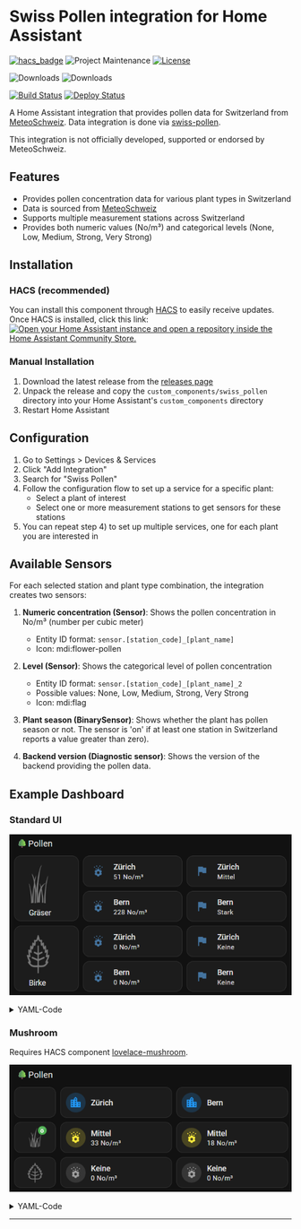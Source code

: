 # Swiss Pollen integration for Home Assistant

[![hacs_badge][hacs-shield]][hacs]
![Project Maintenance][maintenance-shield]
[![License][license-shield]][license]

![Downloads][downloads-shield]
![Downloads][downloads-latest-shield]


[![Build Status][build-status-shield]][build-status]
[![Deploy Status][deploy-status-shield]][deploy-status]

A Home Assistant integration that provides pollen data for Switzerland from [MeteoSchweiz][MeteoSchweiz].
Data integration is done via [swiss-pollen][swiss-pollen].

This integration is not officially developed, supported or endorsed by MeteoSchweiz.

## Features

- Provides pollen concentration data for various plant types in Switzerland
- Data is sourced from [MeteoSchweiz][MeteoSchweiz]
- Supports multiple measurement stations across Switzerland
- Provides both numeric values (No/m³) and categorical levels (None, Low, Medium, Strong, Very Strong)

## Installation

### HACS (recommended)

You can install this component through [HACS](https://hacs.xyz/) to easily receive updates. Once HACS is installed, click this link:
[![Open your Home Assistant instance and open a repository inside the Home Assistant Community Store.](https://my.home-assistant.io/badges/hacs_repository.svg)](https://my.home-assistant.io/redirect/hacs_repository/?owner=frimtec&repository=hass-swiss-pollen)

### Manual Installation

1. Download the latest release from the [releases page](https://github.com/frimtec/hass-swiss-pollen/releases)
2. Unpack the release and copy the `custom_components/swiss_pollen` directory into your Home Assistant's `custom_components` directory
3. Restart Home Assistant

## Configuration

1. Go to Settings > Devices & Services
2. Click "Add Integration"
3. Search for "Swiss Pollen"
4. Follow the configuration flow to set up a service for a specific plant:
   - Select a plant of interest
   - Select one or more measurement stations to get sensors for these stations
5. You can repeat step 4) to set up multiple services, one for each plant you are interested in

## Available Sensors

For each selected station and plant type combination, the integration creates two sensors:

1. **Numeric concentration (Sensor)**: Shows the pollen concentration in No/m³ (number per cubic meter)
   - Entity ID format: `sensor.[station_code]_[plant_name]`
   - Icon: mdi:flower-pollen

2. **Level (Sensor)**: Shows the categorical level of pollen concentration
   - Entity ID format: `sensor.[station_code]_[plant_name]_2`
   - Possible values: None, Low, Medium, Strong, Very Strong
   - Icon: mdi:flag
3. **Plant season (BinarySensor)**: Shows whether the plant has pollen season or not. The sensor is 'on' if at least one station in Switzerland reports a value greater than zero).
4. **Backend version (Diagnostic sensor)**: Shows the version of the backend providing the pollen data.

## Example Dashboard
### Standard UI
![dashboard-example.png](images/dashboard-example-1.png)
<details>

<summary>YAML-Code</summary>

```
- type: grid
  cards:
    - type: heading
      heading: 🌳Pollen
      heading_style: title
    - type: markdown
      content: >-
        <img
        src="https://github.com/frimtec/hass-swiss-pollen/blob/main/images/grass.png?raw=true"
        alt="Gräser" width="55" height="70">

        &nbsp;&nbsp;&nbsp;Gräser
      grid_options:
        columns: 3
        rows: 2
    - type: horizontal-stack
      cards:
        - type: tile
          name: Zürich
          entity: sensor.grasses_zurich
          features_position: bottom
          vertical: false
          hide_state: false
        - type: tile
          name: Zürich
          entity: sensor.grasses_zurich_2
          features_position: bottom
          vertical: false
      grid_options:
        columns: 9
        rows: auto
    - type: horizontal-stack
      cards:
        - type: tile
          name: Bern
          entity: sensor.grasses_bern
          features_position: bottom
          vertical: false
        - type: tile
          name: Bern
          entity: sensor.grasses_bern_2
          features_position: bottom
          vertical: false
      grid_options:
        columns: 9
        rows: auto
    - type: markdown
      content: >-
        <img
        src="https://github.com/frimtec/hass-swiss-pollen/blob/main/images/birch.png?raw=true"
        alt="Birke" width="55" height="70">

        &nbsp;&nbsp;&nbsp;Birke
      grid_options:
        columns: 3
        rows: 2
    - type: horizontal-stack
      cards:
        - type: tile
          name: Zürich
          entity: sensor.birch_zurich
          features_position: bottom
          vertical: false
        - type: tile
          name: Zürich
          entity: sensor.birch_zurich_2
          features_position: bottom
          vertical: false
      grid_options:
        columns: 9
        rows: auto
    - type: horizontal-stack
      cards:
        - type: tile
          name: Bern
          entity: sensor.birch_bern
          features_position: bottom
          vertical: false
        - type: tile
          name: Bern
          entity: sensor.birch_bern_2
          features_position: bottom
          vertical: false
      grid_options:
        columns: 9
        rows: auto
```
</details>

### Mushroom
Requires HACS component [lovelace-mushroom][lovelace-mushroom].

![dashboard-example.png](images/dashboard-example-2.png)

<details>

<summary>YAML-Code</summary>

```
- type: grid
  cards:
    - type: heading
      heading: 🌳Pollen
      heading_style: title
    - type: custom:mushroom-template-card
      grid_options:
        columns: 2
        rows: 1
      tap_action:
        action: none
      layout: vertical
    - type: custom:mushroom-template-card
      icon: mdi:city
      primary: Zürich
      grid_options:
        columns: 5
        rows: 1
      icon_color: blue
    - type: custom:mushroom-template-card
      icon: mdi:city
      primary: Bern
      grid_options:
        columns: 5
        rows: 1
      icon_color: blue
    - type: custom:mushroom-template-card
      grid_options:
        columns: 2
        rows: 1
      tap_action:
        action: none
      layout: vertical
      picture: >-
        https://github.com/frimtec/hass-swiss-pollen/blob/main/images/grass.png?raw=true
      badge_icon: >-
        {% set state = states('binary_sensor.meteoswiss_pollen_for_grasses_saison') %}
        {% if state == 'on' %}
        mdi:flower-pollen  
        {% endif %}
      badge_color: >-
        {% set state = states('binary_sensor.meteoswiss_pollen_for_grasses_saison') %}
        {% if state == 'on' %}
        green 
        {% endif %}
    - type: custom:mushroom-template-card
      icon: mdi:flower-pollen
      entity: sensor.grasses_zurich
      primary: '{{ state_translated(''sensor.grasses_zurich_2'') }}'
      secondary: '{{ states(''sensor.grasses_zurich'') }} No/m³'
      grid_options:
        columns: 5
        rows: 1
      tap_action:
        action: more-info
      icon_color: |-
        {% set state = states('sensor.grasses_zurich_2') %}
        {% if state == 'none' %}
          grey  
        {% elif state == 'low' %}
          blue
        {% elif state == 'medium' %}
          yellow
        {% elif state == 'strong' %}
          orange
        {% elif state == 'very_strong' %}
          red
        {% endif %}
    - type: custom:mushroom-template-card
      icon: mdi:flower-pollen
      entity: sensor.grasses_bern
      primary: '{{ state_translated(''sensor.grasses_bern_2'') }}'
      secondary: '{{ states(''sensor.grasses_bern'') }} No/m³'
      grid_options:
        columns: 5
        rows: 1
      tap_action:
        action: more-info
      icon_color: |-
        {% set state = states('sensor.grasses_bern_2') %}
        {% if state == 'none' %}
          grey  
        {% elif state == 'low' %}
          blue
        {% elif state == 'medium' %}
          yellow
        {% elif state == 'strong' %}
          orange
        {% elif state == 'very_strong' %}
          red
        {% endif %}
    - type: custom:mushroom-template-card
      grid_options:
        columns: 2
        rows: 1
      tap_action:
        action: none
      layout: vertical
      picture: >-
        https://github.com/frimtec/hass-swiss-pollen/blob/main/images/birch.png?raw=true
      badge_icon: >-
        {% set state =
        states('binary_sensor.meteoswiss_pollen_for_birch_saison') %}
        {% if state == 'on' %}
        mdi:flower-pollen  
        {% endif %}
      badge_color: >-
        {% set state =
        states('binary_sensor.meteoswiss_pollen_for_birch_saison') %}
        {% if state == 'on' %}
        green
        {% endif %}
    - type: custom:mushroom-template-card
      icon: mdi:flower-pollen
      entity: sensor.birch_zurich
      primary: '{{ state_translated(''sensor.birch_zurich_2'') }}'
      secondary: '{{ states(''sensor.birch_zurich'') }} No/m³'
      grid_options:
        columns: 5
        rows: 1
      tap_action:
        action: more-info
      icon_color: |-
        {% set state = states('sensor.birch_zurich_2') %}
        {% if state == 'none' %}
          grey  
        {% elif state == 'low' %}
          blue
        {% elif state == 'medium' %}
          yellow
        {% elif state == 'strong' %}
          orange
        {% elif state == 'very_strong' %}
          red
        {% endif %}
    - type: custom:mushroom-template-card
      icon: mdi:flower-pollen
      entity: sensor.birch_bern
      primary: '{{ state_translated(''sensor.birch_bern_2'') }}'
      secondary: '{{ states(''sensor.birch_bern'') }} No/m³'
      grid_options:
        columns: 5
        rows: 1
      tap_action:
        action: more-info
      icon_color: |-
        {% set state = states('sensor.birch_bern_2') %}
        {% if state == 'none' %}
          grey  
        {% elif state == 'low' %}
          blue
        {% elif state == 'medium' %}
          yellow
        {% elif state == 'strong' %}
          orange
        {% elif state == 'very_strong' %}
          red
        {% endif %}
```
</details>

---

[hacs-shield]: https://img.shields.io/badge/HACS-Default-blue.svg
[hacs]: https://github.com/hacs/integration
[downloads-latest-shield]:https://img.shields.io/github/downloads/frimtec/hass-swiss-pollen/latest/total
[downloads-shield]:https://img.shields.io/github/downloads/frimtec/hass-swiss-pollen/total
[maintenance-shield]: https://img.shields.io/maintenance/yes/2025.svg
[license-shield]: https://img.shields.io/github/license/frimtec/hass-swiss-pollen.svg
[license]: https://opensource.org/licenses/Apache-2.0
[build-status-shield]: https://github.com/frimtec/hass-swiss-pollen/actions/workflows/build.yml/badge.svg
[build-status]: https://github.com/frimtec/hass-swiss-pollen/actions/workflows/build.yml
[deploy-status-shield]: https://github.com/frimtec/hass-swiss-pollen/actions/workflows/deploy_release.yml/badge.svg
[deploy-status]: https://github.com/frimtec/hass-swiss-pollen/actions/workflows/deploy_release.yml
[latest-release]: https://github.com/frimtec/hass-swiss-pollen/releases/latest
[MeteoSchweiz]: https://www.meteoschweiz.admin.ch/service-und-publikationen/applikationen/pollenprognose.html
[swiss-pollen]: https://github.com/frimtec/swiss-pollen
[lovelace-mushroom]: https://github.com/piitaya/lovelace-mushroom